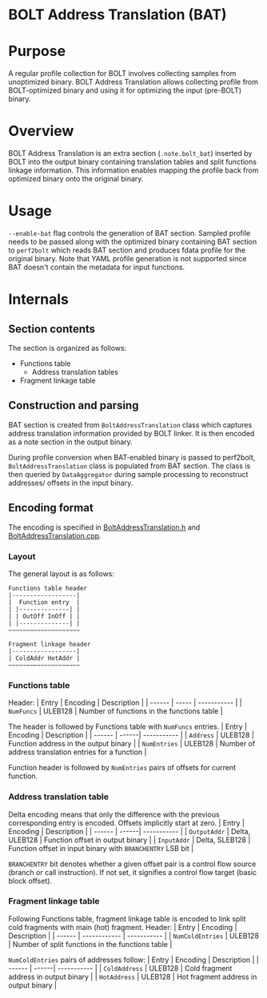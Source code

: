 # BOLT Address Translation (BAT)
# Purpose
A regular profile collection for BOLT involves collecting samples from
unoptimized binary. BOLT Address Translation allows collecting profile
from BOLT-optimized binary and using it for optimizing the input (pre-BOLT)
binary.

# Overview
BOLT Address Translation is an extra section (`.note.bolt_bat`) inserted by BOLT
into the output binary containing translation tables and split functions linkage
information. This information enables mapping the profile back from optimized
binary onto the original binary.

# Usage
`--enable-bat` flag controls the generation of BAT section. Sampled profile
needs to be passed along with the optimized binary containing BAT section to
`perf2bolt` which reads BAT section and produces fdata profile for the original
binary. Note that YAML profile generation is not supported since BAT doesn't
contain the metadata for input functions.

# Internals
## Section contents
The section is organized as follows:
- Functions table
  - Address translation tables
- Fragment linkage table

## Construction and parsing
BAT section is created from `BoltAddressTranslation` class which captures
address translation information provided by BOLT linker. It is then encoded as a
note section in the output binary.

During profile conversion when BAT-enabled binary is passed to perf2bolt,
`BoltAddressTranslation` class is populated from BAT section. The class is then
queried by `DataAggregator` during sample processing to reconstruct addresses/
offsets in the input binary.

## Encoding format
The encoding is specified in
[BoltAddressTranslation.h](/bolt/include/bolt/Profile/BoltAddressTranslation.h)
and [BoltAddressTranslation.cpp](/bolt/lib/Profile/BoltAddressTranslation.cpp).

### Layout
The general layout is as follows:
```
Functions table header
|------------------|
|  Function entry  |
| |--------------| |
| | OutOff InOff | |
| |--------------| |
~~~~~~~~~~~~~~~~~~~~

Fragment linkage header
|------------------|
| ColdAddr HotAddr |
~~~~~~~~~~~~~~~~~~~~
```

### Functions table
Header:
| Entry  | Encoding | Description |
| ------ | ----- | ----------- |
| `NumFuncs` | ULEB128 | Number of functions in the functions table |

The header is followed by Functions table with `NumFuncs` entries.
| Entry  | Encoding | Description |
| ------ | ------| ----------- |
| `Address` | ULEB128 | Function address in the output binary |
| `NumEntries` | ULEB128 | Number of address translation entries for a function |

Function header is followed by `NumEntries` pairs of offsets for current
function.

### Address translation table
Delta encoding means that only the difference with the previous corresponding
entry is encoded. Offsets implicitly start at zero.
| Entry  | Encoding | Description |
| ------ | ------| ----------- |
| `OutputAddr` | Delta, ULEB128 | Function offset in output binary |
| `InputAddr` | Delta, SLEB128 | Function offset in input binary with `BRANCHENTRY` LSB bit |

`BRANCHENTRY` bit denotes whether a given offset pair is a control flow source
(branch or call instruction). If not set, it signifies a control flow target
(basic block offset).

### Fragment linkage table
Following Functions table, fragment linkage table is encoded to link split
cold fragments with main (hot) fragment.
Header:
| Entry  | Encoding | Description |
| ------ | ------------ | ----------- |
| `NumColdEntries` | ULEB128 | Number of split functions in the functions table |

`NumColdEntries` pairs of addresses follow:
| Entry  | Encoding | Description |
| ------ | ------| ----------- |
| `ColdAddress` | ULEB128 | Cold fragment address in output binary |
| `HotAddress` | ULEB128 | Hot fragment address in output binary |
